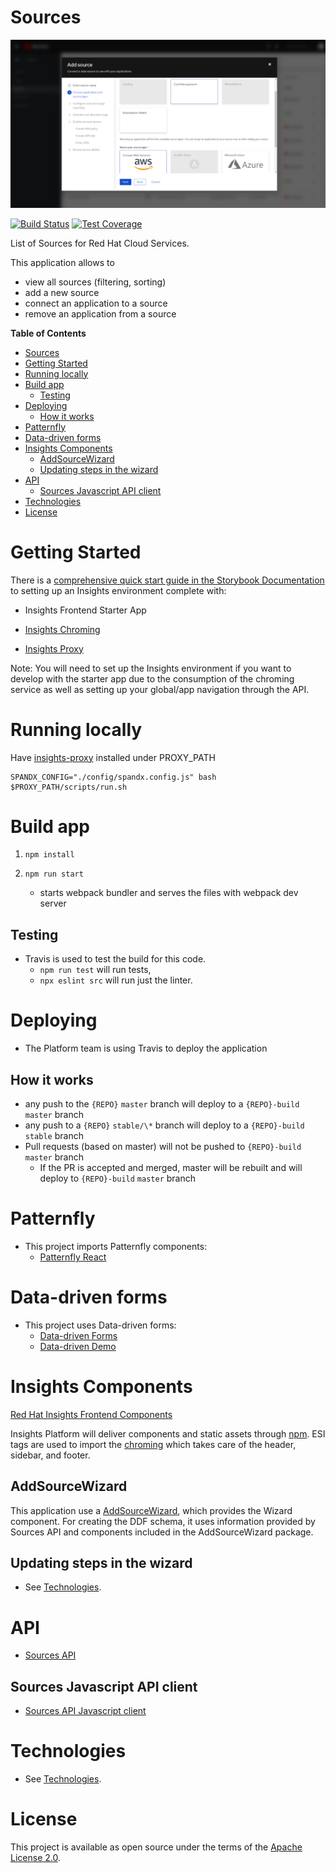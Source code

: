 # Sources
![Main screen with "Add a new Source" wizard](doc/images/sources-main-add.jpg)

[![Build Status](https://travis-ci.org/RedHatInsights/sources-ui.svg?branch=master)](https://travis-ci.org/RedHatInsights/sources-ui)
[![Test Coverage](https://codecov.io/gh/RedHatInsights/sources-ui/branch/master/graph/badge.svg)](https://codecov.io/gh/RedHatInsights/sources-ui)

List of Sources for Red Hat Cloud Services.

This application allows to
- view all sources (filtering, sorting)
- add a new source
- connect an application to a source
- remove an application from a source

**Table of Contents**
- [Sources](#sources)
- [Getting Started](#getting-started)
- [Running locally](#running-locally)
- [Build app](#build-app)
  - [Testing](#testing)
- [Deploying](#deploying)
  - [How it works](#how-it-works)
- [Patternfly](#patternfly)
- [Data-driven forms](#data-driven-forms)
- [Insights Components](#insights-components)
  - [AddSourceWizard](#addsourcewizard)
  - [Updating steps in the wizard](#updating-steps-in-the-wizard)
- [API](#api)
  - [Sources Javascript API client](#sources-javascript-api-client)
- [Technologies](#technologies)
- [License](#license)

# Getting Started

There is a [comprehensive quick start guide in the Storybook Documentation](https://github.com/RedHatInsights/insights-frontend-storybook/blob/master/src/docs/welcome/quickStart/DOC.md) to setting up an Insights environment complete with:

- Insights Frontend Starter App

- [Insights Chroming](https://github.com/RedHatInsights/insights-chrome)
- [Insights Proxy](https://github.com/RedHatInsights/insights-proxy)

Note: You will need to set up the Insights environment if you want to develop
with the starter app due to the consumption of the chroming service as well as
setting up your global/app navigation through the API.

# Running locally
Have [insights-proxy](https://github.com/RedHatInsights/insights-proxy) installed under PROXY_PATH

```shell
SPANDX_CONFIG="./config/spandx.config.js" bash $PROXY_PATH/scripts/run.sh
```

# Build app

1. ```npm install```

2. ```npm run start```
    - starts webpack bundler and serves the files with webpack dev server

## Testing

- Travis is used to test the build for this code.
  - `npm run test` will run tests,
  - `npx eslint src` will run just the linter.

# Deploying

- The Platform team is using Travis to deploy the application

## How it works

- any push to the `{REPO}` `master` branch will deploy to a `{REPO}-build` `master` branch
- any push to a `{REPO}` `stable/\*` branch will deploy to a `{REPO}-build` `stable` branch
- Pull requests (based on master) will not be pushed to `{REPO}-build` `master` branch
  - If the PR is accepted and merged, master will be rebuilt and will deploy to `{REPO}-build` `master` branch

# Patternfly

- This project imports Patternfly components:
  - [Patternfly React](https://github.com/patternfly/patternfly-react)

# Data-driven forms

- This project uses Data-driven forms:
  - [Data-driven Forms](https://github.com/data-driven-forms)
  - [Data-driven Demo](http://data-driven-forms.org/)

# Insights Components

[Red Hat Insights Frontend Components](https://github.com/RedHatInsights/frontend-components)

Insights Platform will deliver components and static assets through [npm](https://www.npmjs.com/package/@redhat-cloud-services/frontend-components). ESI tags are used to import the [chroming](https://github.com/RedHatInsights/insights-chrome) which takes care of the header, sidebar, and footer.

## AddSourceWizard

This application use a [AddSourceWizard](https://github.com/RedHatInsights/frontend-components/tree/master/packages/sources), which provides the Wizard component. For creating the DDF schema, it uses information provided by Sources API and components included in the AddSourceWizard package.

## Updating steps in the wizard

- See [Technologies](doc/update-wizard.md).

# API

- [Sources API](https://github.com/RedHatInsights/sources-api)

## Sources Javascript API client

- [Sources API Javascript client](https://github.com/RedHatInsights/javascript-clients/blob/master/packages/sources/doc/README.md)


# Technologies

- See [Technologies](doc/technologies.md).

# License

This project is available as open source under the terms of the [Apache License 2.0](http://www.apache.org/licenses/LICENSE-2.0).
